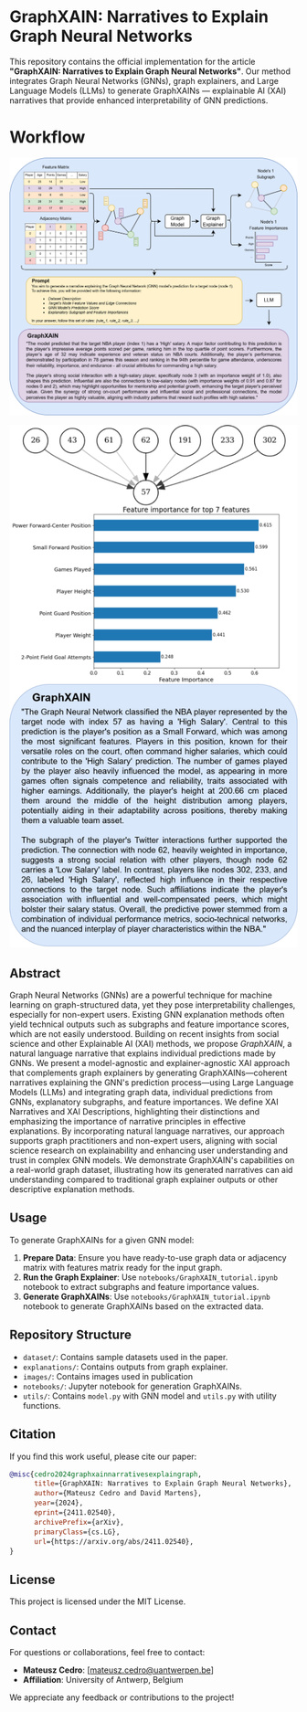 # GraphXAIN: Narratives to Explain Graph Neural Networks

This repository contains the official implementation for the article **"GraphXAIN: Narratives to Explain Graph Neural Networks"**. Our method integrates Graph Neural Networks (GNNs), graph explainers, and Large Language Models (LLMs) to generate GraphXAINs — explainable AI (XAI) narratives that provide enhanced interpretability of GNN predictions.

# Workflow
![Workflow Diagram](images/XAIN_workflow.png)

![XAIN_57](images/XAIN_57.png)


## Abstract

Graph Neural Networks (GNNs) are a powerful technique for machine learning on graph-structured data, yet they pose interpretability challenges, especially for non-expert users. Existing GNN explanation methods often yield technical outputs such as subgraphs and feature importance scores, which are not easily understood. Building on recent insights from social science and other Explainable AI (XAI) methods, we propose *GraphXAIN*, a natural language narrative that explains individual predictions made by GNNs. We present a model-agnostic and explainer-agnostic XAI approach that complements graph explainers by generating GraphXAINs—coherent narratives explaining the GNN's prediction process—using Large Language Models (LLMs) and integrating graph data, individual predictions from GNNs, explanatory subgraphs, and feature importances. We define XAI Narratives and XAI Descriptions, highlighting their distinctions and emphasizing the importance of narrative principles in effective explanations. By incorporating natural language narratives, our approach supports graph practitioners and non-expert users, aligning with social science research on explainability and enhancing user understanding and trust in complex GNN models. We demonstrate GraphXAIN's capabilities on a real-world graph dataset, illustrating how its generated narratives can aid understanding compared to traditional graph explainer outputs or other descriptive explanation methods.

## Usage

To generate GraphXAINs for a given GNN model:

1. **Prepare Data**: Ensure you have ready-to-use graph data or adjacency matrix with features matrix ready for the input graph.
2. **Run the Graph Explainer**: Use ```notebooks/GraphXAIN_tutorial.ipynb``` notebook to extract subgraphs and feature importance values.
3. **Generate GraphXAINs**:  Use ```notebooks/GraphXAIN_tutorial.ipynb``` notebook to generate GraphXAINs based on the extracted data.


## Repository Structure

- `dataset/`: Contains sample datasets used in the paper.
- `explanations/`: Contains outputs from graph explainer.
- `images/`: Contains images used in publication 
- `notebooks/`: Jupyter notebook for generation GraphXAINs.
- `utils/`: Contains ```model.py``` with GNN model and ```utils.py``` with utility functions.

## Citation

If you find this work useful, please cite our paper:

```bibtex
@misc{cedro2024graphxainnarrativesexplaingraph,
      title={GraphXAIN: Narratives to Explain Graph Neural Networks}, 
      author={Mateusz Cedro and David Martens},
      year={2024},
      eprint={2411.02540},
      archivePrefix={arXiv},
      primaryClass={cs.LG},
      url={https://arxiv.org/abs/2411.02540}, 
}
```

## License

This project is licensed under the MIT License.

## Contact

For questions or collaborations, feel free to contact:
- **Mateusz Cedro**: [mateusz.cedro@uantwerpen.be]
- **Affiliation**: University of Antwerp, Belgium

We appreciate any feedback or contributions to the project!
